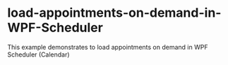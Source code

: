 # load-appointments-on-demand-in-WPF-Scheduler
This example demonstrates to load appointments on demand in WPF Scheduler (Calendar)
